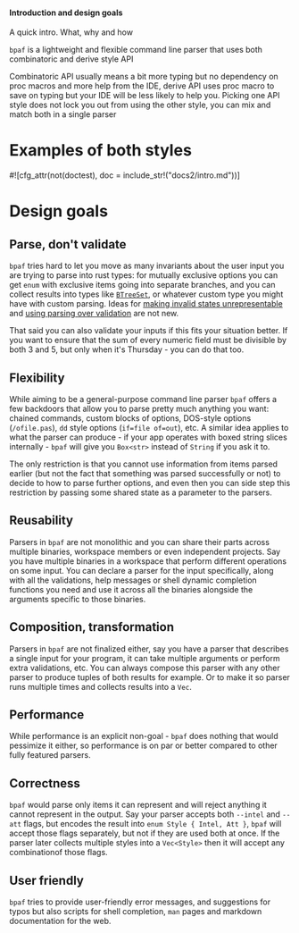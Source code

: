 #### Introduction and design goals
A quick intro. What, why and how

`bpaf` is a lightweight and flexible command line parser that uses both combinatoric and derive
style API

Combinatoric API usually means a bit more typing but no dependency on proc macros and more help
from the IDE, derive API uses proc macro to save on typing but your IDE will be less likely to
help you. Picking one API style does not lock you out from using the other style, you can mix
and match both in a single parser

# Examples of both styles

#![cfg_attr(not(doctest), doc = include_str!("docs2/intro.md"))]

# Design goals

## Parse, don't validate

`bpaf` tries hard to let you move as many invariants about the user input you are
trying to parse into rust types: for mutually exclusive options you can get `enum` with
exclusive items going into separate branches, and you can collect results into types like
[`BTreeSet`](std::collections::BTreeSet), or whatever custom type you might have with
custom parsing. Ideas for
[making invalid states unrepresentable](https://geeklaunch.io/blog/make-invalid-states-unrepresentable/)
and [using parsing over validation](https://lexi-lambda.github.io/blog/2019/11/05/parse-don-t-validate/)
are not new.

That said you can also validate your inputs if this fits your situation better. If you want to
ensure that the sum of every numeric field must be divisible by both 3 and 5, but only when it's
Thursday - you can do that too.

## Flexibility

While aiming to be a general-purpose command line parser `bpaf` offers a few backdoors that
allow you to parse pretty much anything you want: chained commands, custom blocks of options,
DOS-style options (`/ofile.pas`), `dd` style options (`if=file of=out`), etc. A similar idea applies
to what the parser can produce - if your app operates with boxed string slices internally - `bpaf`
will give you `Box<str>` instead of `String` if you ask it to.

The only restriction is that you cannot use information from items parsed earlier (but not
the fact that something was parsed successfully or not) to decide to how to parse further
options, and even then you can side step this restriction by passing some shared state as a
parameter to the parsers.

## Reusability

Parsers in `bpaf` are not monolithic and you can share their parts across multiple binaries,
workspace members or even independent projects. Say you have multiple binaries in a workspace
that perform different operations on some input. You can declare a parser for the input
specifically, along with all the validations, help messages or shell dynamic completion
functions you need and use it across all the binaries alongside the arguments specific to
those binaries.

## Composition, transformation

Parsers in `bpaf` are not finalized either, say you have a parser that describes a single input
for your program, it can take multiple arguments or perform extra validations, etc. You can
always compose this parser with any other parser to produce tuples of both results for example.
Or to make it so parser runs multiple times and collects results into a `Vec`.

## Performance

While performance is an explicit non-goal - `bpaf` does nothing that would pessimize it either,
so performance is on par or better compared to other fully featured parsers.

## Correctness

`bpaf` would parse only items it can represent and will reject anything it cannot represent
in the output. Say your parser accepts both `--intel` and `--att` flags, but encodes the result
into `enum Style { Intel, Att }`, `bpaf` will accept those flags separately, but not if they
are used both at once. If the parser later collects multiple styles into a `Vec<Style>` then it
will accept any combinationof those flags.

## User friendly

`bpaf` tries to provide user-friendly error messages, and suggestions for typos but also scripts
for shell completion, `man` pages and markdown documentation for the web.
